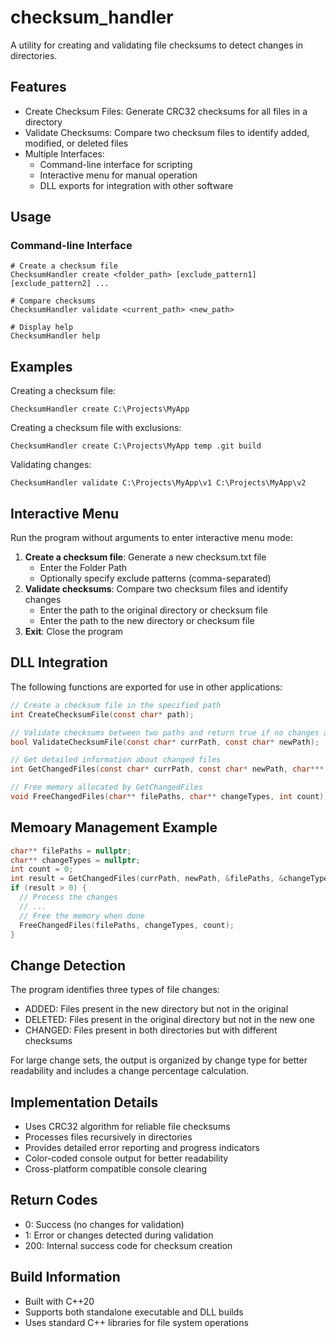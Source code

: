 # checksum_handler

A utility for creating and validating file checksums to detect changes in directories.

## Features
- Create Checksum Files: Generate CRC32 checksums for all files in a directory
- Validate Checksums: Compare two checksum files to identify added, modified, or deleted files
- Multiple Interfaces:
	- Command-line interface for scripting
  	- Interactive menu for manual operation
  	- DLL exports for integration with other software

## Usage
### Command-line Interface
```
# Create a checksum file
ChecksumHandler create <folder_path> [exclude_pattern1] [exclude_pattern2] ...

# Compare checksums
ChecksumHandler validate <current_path> <new_path>

# Display help
ChecksumHandler help
```

## Examples

Creating a checksum file:
```
ChecksumHandler create C:\Projects\MyApp
```

Creating a checksum file with exclusions:
```
ChecksumHandler create C:\Projects\MyApp temp .git build
```

Validating changes:
```
ChecksumHandler validate C:\Projects\MyApp\v1 C:\Projects\MyApp\v2
```

## Interactive Menu

Run the program without arguments to enter interactive menu mode:
1. **Create a checksum file**: Generate a new checksum.txt file
	- Enter the Folder Path
	- Optionally specify exclude patterns (comma-separated)
2. **Validate checksums**: Compare two checksum files and identify changes
	- Enter the path to the original directory or checksum file
	- Enter the path to the new directory or checksum file
3. **Exit**: Close the program

## DLL Integration
The following functions are exported for use in other applications:
```c
// Create a checksum file in the specified path
int CreateChecksumFile(const char* path);

// Validate checksums between two paths and return true if no changes are detected
bool ValidateChecksumFile(const char* currPath, const char* newPath);

// Get detailed information about changed files
int GetChangedFiles(const char* currPath, const char* newPath, char*** filePathsOut, char*** changeTypesOut, int* count);

// Free memory allocated by GetChangedFiles
void FreeChangedFiles(char** filePaths, char** changeTypes, int count);
```

## Memoary Management Example
```c
char** filePaths = nullptr;
char** changeTypes = nullptr;
int count = 0;
int result = GetChangedFiles(currPath, newPath, &filePaths, &changeTypes, &count);
if (result > 0) {
  // Process the changes
  // ...
  // Free the memory when done
  FreeChangedFiles(filePaths, changeTypes, count);
}
```

## Change Detection
The program identifies three types of file changes:
- ADDED: Files present in the new directory but not in the original
- DELETED: Files present in the original directory but not in the new one
- CHANGED: Files present in both directories but with different checksums

For large change sets, the output is organized by change type for better readability and includes a change percentage calculation.

## Implementation Details
- Uses CRC32 algorithm for reliable file checksums
- Processes files recursively in directories
- Provides detailed error reporting and progress indicators
- Color-coded console output for better readability
- Cross-platform compatible console clearing

## Return Codes
- 0: Success (no changes for validation)
- 1: Error or changes detected during validation
- 200: Internal success code for checksum creation

## Build Information
- Built with C++20
- Supports both standalone executable and DLL builds
- Uses standard C++ libraries for file system operations
